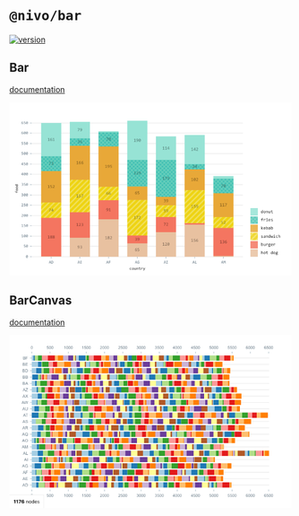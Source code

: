 # `@nivo/bar`

[![version](https://img.shields.io/npm/v/@nivo/bar.svg?style=flat-square)](https://www.npmjs.com/package/@nivo/bar)

## Bar

[documentation](http://nivo.rocks/bar)

![Bar](https://raw.githubusercontent.com/plouc/nivo/master/packages/bar/doc/bar.png)

## BarCanvas

[documentation](http://nivo.rocks/bar/canvas)

![BarCanvas](https://raw.githubusercontent.com/plouc/nivo/master/packages/bar/doc/bar-canvas.png)
